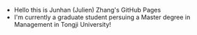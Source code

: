 - Hello this is Junhan (Julien) Zhang's GitHub Pages
- I'm currently a graduate student persuing a Master degree in Management in Tongji University!
